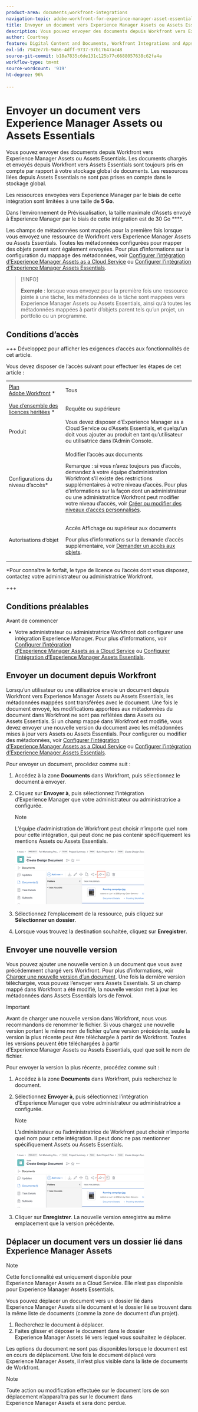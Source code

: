 ```yaml
---
product-area: documents;workfront-integrations
navigation-topic: adobe-workfront-for-experince-manager-asset-essentials
title: Envoyer un document vers Experience Manager Assets ou Assets Essentials
description: Vous pouvez envoyer des documents depuis Workfront vers Experience Manager Assets ou Assets Essentials. Les documents chargés et envoyés depuis Workfront vers Assets Essentials sont toujours pris en compte par rapport à votre stockage global de documents. Les ressources liées depuis Assets Essentials ne sont pas prises en compte dans le stockage global.
author: Courtney
feature: Digital Content and Documents, Workfront Integrations and Apps
exl-id: 7942e77b-9466-4dff-9737-97b17647ac48
source-git-commit: b18a7835c6de131c125b77c6688057638c62fa4a
workflow-type: tm+mt
source-wordcount: '919'
ht-degree: 96%

---
```


# Envoyer un document vers Experience Manager Assets ou Assets Essentials

Vous pouvez envoyer des documents depuis Workfront vers Experience Manager Assets ou Assets Essentials. Les documents chargés et envoyés depuis Workfront vers Assets Essentials sont toujours pris en compte par rapport à votre stockage global de documents. Les ressources liées depuis Assets Essentials ne sont pas prises en compte dans le stockage global.

Les ressources envoyées vers Experience Manager par le biais de cette intégration sont limitées à une taille de **5 Go**.

Dans l’environnement de Prévisualisation, la taille maximale d’Assets envoyé à Experience Manager par le biais de cette intégration est de 30 Go ****.

Les champs de métadonnées sont mappés pour la première fois lorsque vous envoyez une ressource de Workfront vers Experience Manager Assets ou Assets Essentials. Toutes les métadonnées configurées pour mapper des objets parent sont également envoyées. Pour plus d’informations sur la configuration du mappage des métadonnées, voir [Configurer l’intégration d’Experience Manager Assets as a Cloud Service](/help/quicksilver/administration-and-setup/configure-integrations/configure-aacs-integration.md) ou [Configurer l’intégration d’Experience Manager Assets Essentials](/help/quicksilver/documents/adobe-workfront-for-experience-manager-assets-essentials/setup-asset-essentials.md).

>[!INFO]
>
>**Exemple** : lorsque vous envoyez pour la première fois une ressource jointe à une tâche, les métadonnées de la tâche sont mappées vers Experience Manager Assets ou Assets Essentials, ainsi qu’à toutes les métadonnées mappées à partir d’objets parent tels qu’un projet, un portfolio ou un programme.

## Conditions d’accès

+++ Développez pour afficher les exigences d’accès aux fonctionnalités de cet article.

Vous devez disposer de l’accès suivant pour effectuer les étapes de cet article :

<table style="table-layout:auto"> 
 <col> 
 <col> 
 <tbody> 
  <tr> 
   <td role="rowheader"><a href="https://business.adobe.com/products/workfront/pricing.html" target="_blank">Plan Adobe Workfront</a> *</td> 
   <td> <p> Tous</p> </td> 
  </tr> 
  <tr> 
   <td role="rowheader"><a href="../../administration-and-setup/add-users/access-levels-and-object-permissions/wf-licenses.md" class="MCXref xref">Vue d’ensemble des licences héritées</a> *</td> 
   <td> <p>Requête ou supérieure</p> </td> 
  </tr> 
  <tr> 
   <td role="rowheader">Produit</td> 
   <td>Vous devez disposer d’Experience Manager as a Cloud Service ou d’Assets Essentials, et quelqu’un doit vous ajouter au produit en tant qu’utilisateur ou utilisatrice dans l’Admin Console.
</td> 
  </tr> 
  <tr> 
   <td role="rowheader">Configurations du niveau d’accès*</td> 
   <td> <p>Modifier l’accès aux documents</p> <p>Remarque : si vous n’avez toujours pas d’accès, demandez à votre équipe d’administration Workfront s’il existe des restrictions supplémentaires à votre niveau d’accès. Pour plus d’informations sur la façon dont un administrateur ou une administratrice Workfront peut modifier votre niveau d’accès, voir <a href="../../administration-and-setup/add-users/configure-and-grant-access/create-modify-access-levels.md" class="MCXref xref">Créer ou modifier des niveaux d’accès personnalisés</a>.</p> </td> 
  </tr> 
  <tr> 
   <td role="rowheader">Autorisations d’objet</td> 
   <td> <p>Accès Affichage ou supérieur aux documents</p> <p>Pour plus d’informations sur la demande d’accès supplémentaire, voir <a href="../../workfront-basics/grant-and-request-access-to-objects/request-access.md" class="MCXref xref">Demander un accès aux objets</a>.</p> </td> 
  </tr> 
 </tbody> 
</table>

&#42;Pour connaître le forfait, le type de licence ou l’accès dont vous disposez, contactez votre administrateur ou administratrice Workfront.

+++

## Conditions préalables

Avant de commencer

* Votre administrateur ou administratrice Workfront doit configurer une intégration Experience Manager. Pour plus d’informations, voir [Configurer l’intégration d’Experience Manager Assets as a Cloud Service](/help/quicksilver/administration-and-setup/configure-integrations/configure-aacs-integration.md) ou [Configurer l’intégration d’Experience Manager Assets Essentials](/help/quicksilver/documents/adobe-workfront-for-experience-manager-assets-essentials/setup-asset-essentials.md).


## Envoyer un document depuis Workfront

Lorsqu’un utilisateur ou une utilisatrice envoie un document depuis Workfront vers Experience Manager Assets ou Assets Essentials, les métadonnées mappées sont transférées avec le document. Une fois le document envoyé, les modifications apportées aux métadonnées du document dans Workfront ne sont pas reflétées dans Assets ou Assets Essentials. Si un champ mappé dans Workfront est modifié, vous devez envoyer une nouvelle version du document avec les métadonnées mises à jour vers Assets ou Assets Essentials. Pour configurer ou modifier des métadonnées, voir [Configurer l’intégration d’Experience Manager Assets as a Cloud Service](/help/quicksilver/administration-and-setup/configure-integrations/configure-aacs-integration.md) ou [Configurer l’intégration d’Experience Manager Assets Essentials](../../documents/adobe-workfront-for-experience-manager-assets-essentials/setup-asset-essentials.md).

Pour envoyer un document, procédez comme suit :

1. Accédez à la zone **Documents** dans Workfront, puis sélectionnez le document à envoyer.
1. Cliquez sur **Envoyer à**, puis sélectionnez l’intégration d’Experience Manager que votre administrateur ou administratrice a configurée.

   >[!NOTE]
   >
   >L’équipe d’administration de Workfront peut choisir n’importe quel nom pour cette intégration, qui peut donc ne pas contenir spécifiquement les mentions Assets ou Assets Essentials.

   ![Envoyer à](assets/copy-of-send-to-in-toolbar-350x149.png)

1. Sélectionnez l’emplacement de la ressource, puis cliquez sur **Sélectionner un dossier**.
1. Lorsque vous trouvez la destination souhaitée, cliquez sur **Enregistrer**.

## Envoyer une nouvelle version

Vous pouvez ajouter une nouvelle version à un document que vous avez précédemment chargé vers Workfront. Pour plus d’informations, voir [Charger une nouvelle version d’un document](../../documents/managing-documents/upload-new-document-version.md). Une fois la dernière version téléchargée, vous pouvez l’envoyer vers Assets Essentials. Si un champ mappé dans Workfront a été modifié, la nouvelle version met à jour les métadonnées dans Assets Essentials lors de l’envoi.

>[!IMPORTANT]
>
>Avant de charger une nouvelle version dans Workfront, nous vous recommandons de renommer le fichier. Si vous chargez une nouvelle version portant le même nom de fichier qu’une version précédente, seule la version la plus récente peut être téléchargée à partir de Workfront. Toutes les versions peuvent être téléchargées à partir d’Experience Manager Assets ou Assets Essentials, quel que soit le nom de fichier.

Pour envoyer la version la plus récente, procédez comme suit :

1. Accédez à la zone **Documents** dans Workfront, puis recherchez le document.
1. Sélectionnez **Envoyer à**, puis sélectionnez l’intégration d’Experience Manager que votre administrateur ou administratrice a configurée.

   >[!NOTE]
   >
   >L’administrateur ou l’administratrice de Workfront peut choisir n’importe quel nom pour cette intégration. Il peut donc ne pas mentionner spécifiquement Assets ou Assets Essentials.

   ![Envoyer à](assets/copy-of-send-to-in-toolbar-350x149.png)

1. Cliquer sur **Enregistrer**. La nouvelle version enregistre au même emplacement que la version précédente.

## Déplacer un document vers un dossier lié dans Experience Manager Assets

>[!NOTE]
>
>Cette fonctionnalité est uniquement disponible pour Experience Manager Assets as a Cloud Service. Elle n’est pas disponible pour Experience Manager Assets Essentials.

Vous pouvez déplacer un document vers un dossier lié dans Experience Manager Assets si le document et le dossier lié se trouvent dans la même liste de documents (comme la zone de document d’un projet).

1. Recherchez le document à déplacer.
1. Faites glisser et déposer le document dans le dossier Experience Manager Assets lié vers lequel vous souhaitez le déplacer.

Les options du document ne sont pas disponibles lorsque le document est en cours de déplacement. Une fois le document déplacé vers Experience Manager Assets, il n’est plus visible dans la liste de documents de Workfront.

>[!NOTE]
>
> Toute action ou modification effectuée sur le document lors de son déplacement n’apparaîtra pas sur le document dans Experience Manager Assets et sera donc perdue.

